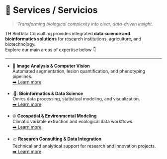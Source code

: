 # 🧬 Services / Servicios

> *Transforming biological complexity into clear, data-driven insight.*

TH BioData Consulting provides integrated **data science and bioinformatics solutions** for research institutions, agriculture, and biotechnology.  
Explore our main areas of expertise below 👇

---

<div class="grid cards" markdown="1">

- :microscope: **Image Analysis & Computer Vision**  
  Automated segmentation, lesion quantification, and phenotyping pipelines.  
  [:arrow_right: Learn more](./image-analysis/)

- :🧬: **Bioinformatics & Data Science**  
  Omics data processing, statistical modeling, and visualization.  
  [:arrow_right: Learn more](./bioinformatics/)

- :globe_with_meridians: **Geospatial & Environmental Modeling**  
  Climatic variable extraction and ecological data workflows.  
  [:arrow_right: Learn more](./geospatial/)

- :chart_with_upwards_trend: **Research Consulting & Data Integration**  
  Technical and analytical support for research and innovation projects.  
  [:arrow_right: Learn more](./consulting/)

</div>

